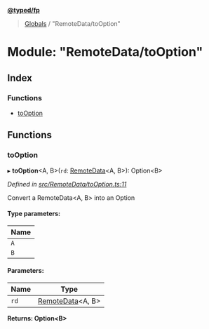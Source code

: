 **[@typed/fp](../README.md)**

> [Globals](../globals.md) / "RemoteData/toOption"

# Module: "RemoteData/toOption"

## Index

### Functions

* [toOption](_remotedata_tooption_.md#tooption)

## Functions

### toOption

▸ **toOption**\<A, B>(`rd`: [RemoteData](_remotedata_remotedata_.md#remotedata)\<A, B>): Option\<B>

*Defined in [src/RemoteData/toOption.ts:11](https://github.com/TylorS/typed-fp/blob/41076ce/src/RemoteData/toOption.ts#L11)*

Convert a RemoteData<A, B> into an Option<B>

#### Type parameters:

Name |
------ |
`A` |
`B` |

#### Parameters:

Name | Type |
------ | ------ |
`rd` | [RemoteData](_remotedata_remotedata_.md#remotedata)\<A, B> |

**Returns:** Option\<B>
